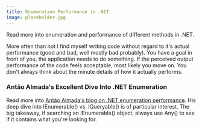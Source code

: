 ```yaml
---
title: Enumeration Performance in .NET
image: placeholder.jpg
---
```


Read more into enumeration and performance of different methods in .NET.

More often than not I find myself writing code without regard to it's actual performance (good and bad, well mostly bad probably). You have a goal in front of you, the application needs to do something. If the perceived output performance of the code feels acceptable, most likely you move on. You don't always think about the minute details of how it actually performs.

### Antão Almada's Excellent Dive Into .NET Enumeration

Read more into <a href="https://blog.usejournal.com/enumeration-in-net-d5674921512e" target="_blank">Antão Almada's blog on .NET enumeration performance</a>. His deep dive into IEnumerable() vs. IQueryable() is of particular interest. The big takeaway, if searching an IEnumerable() object, always use Any() to see if it contains what you're looking for.